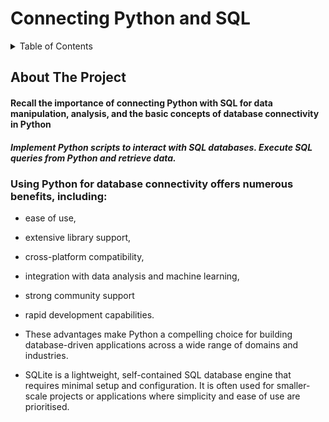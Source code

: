 # Connecting Python and SQL

<!-- TABLE OF CONTENTS -->
<details>
  <summary>Table of Contents</summary>
  <ol>
    <li>
      <a href="#about-the-project">About The Project</a>
      <ul>
        <li><a href="#built-with">Built With</a></li>
      </ul>
    </li>
    <li>
      <a href="#getting-started">Getting Started</a>
      <ul>
        <li><a href="#prerequisites">Prerequisites</a></li>
        <li><a href="#installation">Installation</a></li>
      </ul>
    </li>
    <li><a href="#usage">Usage</a></li>
    <li><a href="#roadmap">Roadmap</a></li>
    <li><a href="#contributing">Contributing</a></li>
    <li><a href="#license">License</a></li>
    <li><a href="#contact">Contact</a></li>
    <li><a href="#acknowledgments">Acknowledgments</a></li>
  </ol>
</details>


<!-- ABOUT THE PROJECT -->
## About The Project

#### Recall the importance of connecting Python with SQL for data manipulation, analysis, and the basic concepts of database connectivity in Python
##### Implement Python scripts to interact with SQL databases. Execute SQL queries from Python and retrieve data.

### Using Python for database connectivity offers numerous benefits, including:
* ease of use,
* extensive library support,
* cross-platform compatibility,
* integration with data analysis and machine learning,
* strong community support
* rapid development capabilities.
* These advantages make Python a compelling choice for building database-driven applications across a wide range of domains and industries.

* SQLite is a lightweight, self-contained SQL database engine that requires minimal setup and configuration. It is often used for smaller-scale projects or applications where simplicity and ease of use are prioritised.
